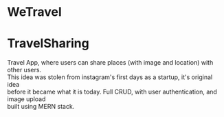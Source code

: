 # WeTravel
# TravelSharing
Travel App, where users can share places (with image and location) with other users. <br/>
This idea was stolen from instagram's first days as a startup, it's original idea <br/>
before it became what it is today. Full CRUD, with user authentication, and image upload <br/>
built using MERN stack. <br/>
